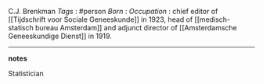 C.J. Brenkman
*Tags* : #person 
*Born* :
*Occupation* : chief editor of [[Tijdschrift voor Sociale Geneeskunde]] in 1923, head of [[medisch-statisch bureau Amsterdam]] and adjunct director of [[Amsterdamsche Geneeskundige Dienst]] in 1919.

---
**notes**

Statistician